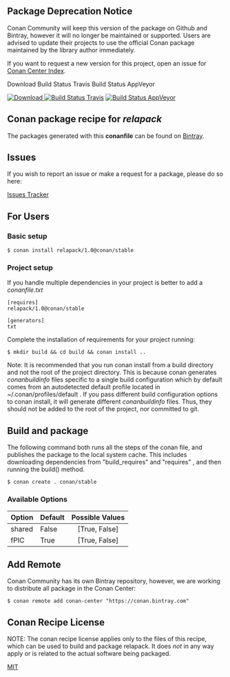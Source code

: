 ## Package Deprecation Notice

Conan Community will keep this version of the package on Github and Bintray, however it will no longer be maintained or supported. Users are advised to update their projects to use the official Conan package maintained by the library author immediately.

If you want to request a new version for this project, open an issue for [Conan Center Index](https://github.com/conan-io/conan-center-index).

Download Build Status Travis Build Status AppVeyor


[![Download](https://api.bintray.com/packages/conan-community/conan/relapack%3Aconan/images/download.svg) ](https://bintray.com/conan-community/conan/relapack%3Aconan/_latestVersion)
[![Build Status Travis](https://travis-ci.org/conan-community/conan-relapack.svg)](https://travis-ci.org/conan-community/conan-relapack)
[![Build Status AppVeyor](https://ci.appveyor.com/api/projects/status/github/conan-community/conan-relapack?svg=true)](https://ci.appveyor.com/project/ConanCIintegration/conan-relapack)


## Conan package recipe for *relapack*



The packages generated with this **conanfile** can be found on [Bintray](https://bintray.com/conan-community/conan/relapack%3Aconan).


## Issues

If you wish to report an issue or make a request for a package, please do so here:

[Issues Tracker](https://github.com/conan-community/community/issues)


## For Users

### Basic setup

    $ conan install relapack/1.0@conan/stable

### Project setup

If you handle multiple dependencies in your project is better to add a *conanfile.txt*

    [requires]
    relapack/1.0@conan/stable

    [generators]
    txt

Complete the installation of requirements for your project running:

    $ mkdir build && cd build && conan install ..

Note: It is recommended that you run conan install from a build directory and not the root of the project directory.  This is because conan generates *conanbuildinfo* files specific to a single build configuration which by default comes from an autodetected default profile located in ~/.conan/profiles/default .  If you pass different build configuration options to conan install, it will generate different *conanbuildinfo* files.  Thus, they should not be added to the root of the project, nor committed to git.


## Build and package

The following command both runs all the steps of the conan file, and publishes the package to the local system cache.  This includes downloading dependencies from "build_requires" and "requires" , and then running the build() method.

    $ conan create . conan/stable


### Available Options
| Option        | Default | Possible Values  |
| ------------- |:----------------- |:------------:|
| shared      | False |  [True, False] |
| fPIC        | True |  [True, False] |


## Add Remote

Conan Community has its own Bintray repository, however, we are working to distribute all package in the Conan Center:

    $ conan remote add conan-center "https://conan.bintray.com"


## Conan Recipe License

NOTE: The conan recipe license applies only to the files of this recipe, which can be used to build and package relapack.
It does *not* in any way apply or is related to the actual software being packaged.

[MIT](LICENSE)
